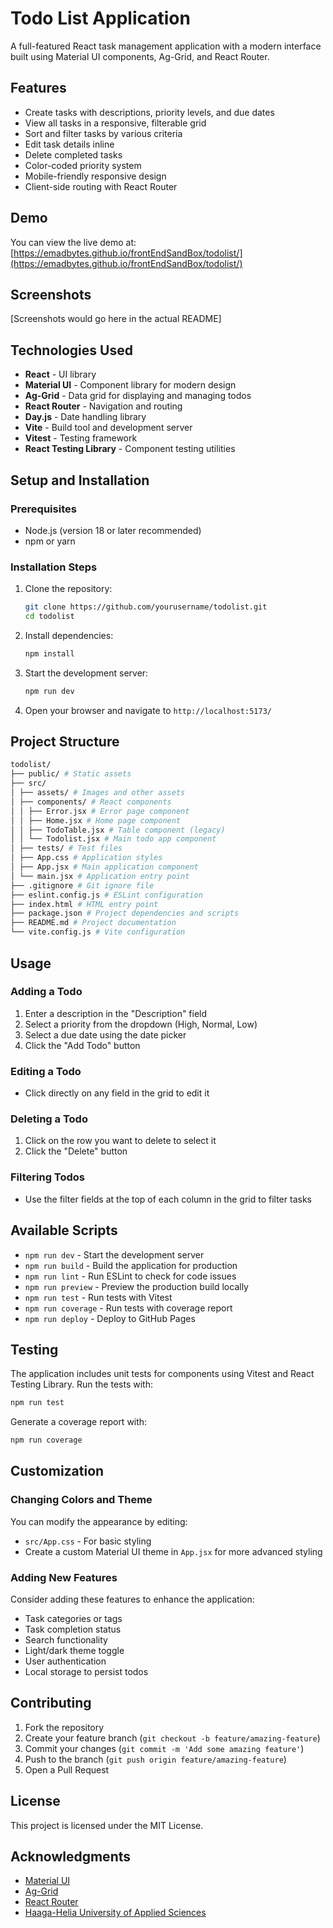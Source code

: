 # Todo List Application

A full-featured React task management application with a modern interface built using Material UI components, Ag-Grid, and React Router.

## Features

- Create tasks with descriptions, priority levels, and due dates
- View all tasks in a responsive, filterable grid
- Sort and filter tasks by various criteria
- Edit task details inline
- Delete completed tasks
- Color-coded priority system
- Mobile-friendly responsive design
- Client-side routing with React Router

## Demo

You can view the live demo at: [https://emadbytes.github.io/frontEndSandBox/todolist/](https://emadbytes.github.io/frontEndSandBox/todolist/)

## Screenshots

[Screenshots would go here in the actual README]

## Technologies Used

- **React** - UI library
- **Material UI** - Component library for modern design
- **Ag-Grid** - Data grid for displaying and managing todos
- **React Router** - Navigation and routing
- **Day.js** - Date handling library
- **Vite** - Build tool and development server
- **Vitest** - Testing framework
- **React Testing Library** - Component testing utilities

## Setup and Installation

### Prerequisites

- Node.js (version 18 or later recommended)
- npm or yarn

### Installation Steps

1. Clone the repository:

   ```bash
   git clone https://github.com/yourusername/todolist.git
   cd todolist
   ```

2. Install dependencies:

   ```bash
   npm install
   ```

3. Start the development server:
   ```bash
   npm run dev
   ```
4. Open your browser and navigate to `http://localhost:5173/`

## Project Structure

```bash
todolist/
├── public/ # Static assets
├── src/
│ ├── assets/ # Images and other assets
│ ├── components/ # React components
│ │ ├── Error.jsx # Error page component
│ │ ├── Home.jsx # Home page component
│ │ ├── TodoTable.jsx # Table component (legacy)
│ │ └── Todolist.jsx # Main todo app component
│ ├── tests/ # Test files
│ ├── App.css # Application styles
│ ├── App.jsx # Main application component
│ └── main.jsx # Application entry point
├── .gitignore # Git ignore file
├── eslint.config.js # ESLint configuration
├── index.html # HTML entry point
├── package.json # Project dependencies and scripts
├── README.md # Project documentation
└── vite.config.js # Vite configuration
```

## Usage

### Adding a Todo

1. Enter a description in the "Description" field
2. Select a priority from the dropdown (High, Normal, Low)
3. Select a due date using the date picker
4. Click the "Add Todo" button

### Editing a Todo

- Click directly on any field in the grid to edit it

### Deleting a Todo

1. Click on the row you want to delete to select it
2. Click the "Delete" button

### Filtering Todos

- Use the filter fields at the top of each column in the grid to filter tasks

## Available Scripts

- `npm run dev` - Start the development server
- `npm run build` - Build the application for production
- `npm run lint` - Run ESLint to check for code issues
- `npm run preview` - Preview the production build locally
- `npm run test` - Run tests with Vitest
- `npm run coverage` - Run tests with coverage report
- `npm run deploy` - Deploy to GitHub Pages

## Testing

The application includes unit tests for components using Vitest and React Testing Library.
Run the tests with:

```bash
npm run test
```

Generate a coverage report with:

```bash
npm run coverage
```

## Customization

### Changing Colors and Theme

You can modify the appearance by editing:

- `src/App.css` - For basic styling
- Create a custom Material UI theme in `App.jsx` for more advanced styling

### Adding New Features

Consider adding these features to enhance the application:

- Task categories or tags
- Task completion status
- Search functionality
- Light/dark theme toggle
- User authentication
- Local storage to persist todos

## Contributing

1. Fork the repository
2. Create your feature branch (`git checkout -b feature/amazing-feature`)
3. Commit your changes (`git commit -m 'Add some amazing feature'`)
4. Push to the branch (`git push origin feature/amazing-feature`)
5. Open a Pull Request

## License

This project is licensed under the MIT License.

## Acknowledgments

- [Material UI](https://mui.com/)
- [Ag-Grid](https://www.ag-grid.com/)
- [React Router](https://reactrouter.com/)
- [Haaga-Helia University of Applied Sciences](https://www.haaga-helia.fi/en)
